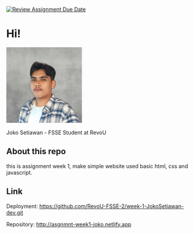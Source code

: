 [![Review Assignment Due Date](https://classroom.github.com/assets/deadline-readme-button-24ddc0f5d75046c5622901739e7c5dd533143b0c8e959d652212380cedb1ea36.svg)](https://classroom.github.com/a/l9v8sNrv)

# Hi!
<img src="image/me.jpg" width="200" height="200" />

Joko Setiawan - FSSE Student at RevoU
## About this repo
this is assignment week 1, make simple website used basic html, css and javascript.

## Link
Deployment: https://github.com/RevoU-FSSE-2/week-1-JokoSetiawan-dev.git


Repository: http://asgnmnt-week1-joko.netlify.app